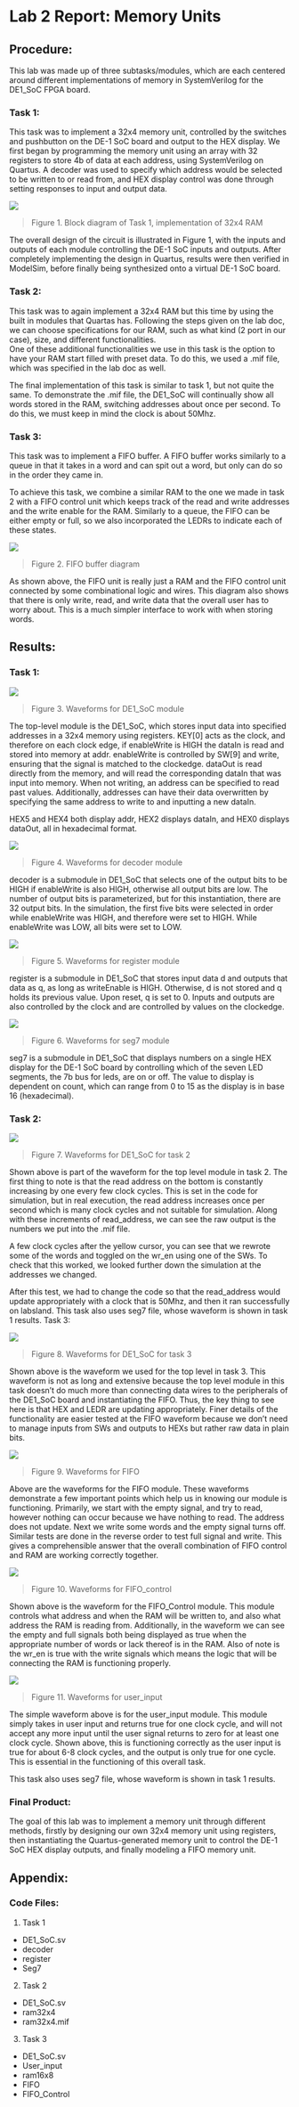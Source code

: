 # Lab 2 Report: Memory Units 

## Procedure: 
This lab was made up of three subtasks/modules, which are each centered around different implementations of memory in SystemVerilog for the DE1_SoC FPGA board.

### Task 1:
This task was to implement a 32x4 memory unit, controlled by the switches and pushbutton on the DE-1 SoC board and output to the HEX display. We first began by programming the memory unit using an array with 32 registers to store 4b of data at each address, using SystemVerilog on Quartus. A decoder was used to specify which address would be selected to be written to or read from, and HEX display control was done through setting responses to input and output data.
 
![](figures/fig1.png)
> Figure 1. Block diagram of Task 1, implementation of 32x4 RAM

The overall design of the circuit is illustrated in Figure 1, with the inputs and outputs of each module controlling the DE-1 SoC inputs and outputs. After completely implementing the design in Quartus, results were then verified in ModelSim, before finally being synthesized onto a virtual DE-1 SoC board.

### Task 2:
This task was to again implement a 32x4 RAM but this time by using the built in modules that Quartas has.  Following the steps given on the lab doc, we can choose specifications for our RAM, such as what kind (2 port in our case), size, and different functionalities.  
One of these additional functionalities we use in this task is the option to have your RAM start filled with preset data.  To do this, we used a .mif file, which was specified in the lab doc as well.  

The final implementation of this task is similar to task 1, but not quite the same.  To demonstrate the .mif file, the DE1_SoC will continually show all words stored in the RAM, switching addresses about once per second.  To do this, we must keep in mind the clock is about 50Mhz.  

### Task 3: 
This task was to implement a FIFO buffer.  A FIFO buffer works similarly to a queue in that it takes in a word and can spit out a word, but only can do so in the order they came in.  

To achieve this task, we combine a similar RAM to the one we made in task 2 with a FIFO control unit which keeps track of the read and write addresses and the write enable for the RAM.  Similarly to a queue, the FIFO can be either empty or full, so we also incorporated the LEDRs to indicate each of these states.

![](figures/fig2.png)
> Figure 2. FIFO buffer diagram 

As shown above, the FIFO unit is really just a RAM and the FIFO control unit connected by some combinational logic and wires.  This diagram also shows that there is only write, read, and write data that the overall user has to worry about.  This is a much simpler interface to work with when storing words.  

## Results:

### Task 1:
![](figures/fig3.png)
> Figure 3. Waveforms for DE1_SoC module

The top-level module is the DE1_SoC, which stores input data into specified addresses in a 32x4 memory using registers. KEY[0] acts as the clock, and therefore on each clock edge, if enableWrite is HIGH the dataIn is read and stored into memory at addr. enableWrite is controlled by SW[9] and write, ensuring that the signal is matched to the clockedge. dataOut is read directly from the memory, and will read the corresponding dataIn that was input into memory. When not writing, an address can be specified to read past values. Additionally, addresses can have their data overwritten by specifying the same address to write to and inputting a new dataIn.

HEX5 and HEX4 both display addr, HEX2 displays dataIn, and HEX0 displays dataOut, all in hexadecimal format. 

![](figures/fig4.png)
> Figure 4. Waveforms for decoder module

decoder is a submodule in DE1_SoC that selects one of the output bits to be HIGH if enableWrite is also HIGH, otherwise all output bits are low. The number of output bits is parameterized, but for this instantiation, there are 32 output bits. In the simulation, the first five bits were selected in order while enableWrite was HIGH, and therefore were set to HIGH. While enableWrite was LOW, all bits were set to LOW.

![](figures/fig5.png)
> Figure 5. Waveforms for register module

register is a submodule in DE1_SoC that stores input data d and outputs that data as q, as long as writeEnable is HIGH. Otherwise, d is not stored and q holds its previous value. Upon reset, q is set to 0. Inputs and outputs are also controlled by the clock and are controlled by values on the clockedge.

![](figures/fig6.png)
> Figure 6. Waveforms for seg7 module

seg7 is a submodule in DE1_SoC that displays numbers on a single HEX display for the DE-1 SoC board by controlling which of the seven LED segments, the 7b bus for leds, are on or off. The value to display is dependent on count, which can range from 0 to 15 as the display is in base 16 (hexadecimal).

### Task 2:
![](figures/fig7.png)
> Figure 7. Waveforms for DE1_SoC for task 2

Shown above is part of the waveform for the top level module in task 2.  The first thing to note is that the read address on the bottom is constantly increasing by one every few clock cycles.  This is set in the code for simulation, but in real execution, the read address increases once per second which is many clock cycles and not suitable for simulation.  Along with these increments of read_address, we can see the raw output is the numbers we put into the .mif file.

A few clock cycles after the yellow cursor, you can see that we rewrote some of the words and toggled on the wr_en using one of the SWs.  To check that this worked, we looked further down the simulation at the addresses we changed.

After this test, we had to change the code so that the read_address would update appropriately with a clock that is 50Mhz, and then it ran successfully on labsland.
This task also uses seg7 file, whose waveform is shown in task 1 results.
Task 3:

![](figures/fig8.png)
> Figure 8. Waveforms for DE1_SoC for task 3

Shown above is the waveform we used for the top level in task 3.  This waveform is not as long and extensive because the top level module in this task doesn’t do much more than connecting data wires to the peripherals of the DE1_SoC board and instantiating the FIFO.  Thus, the key thing to see here is that HEX and LEDR are updating appropriately.  Finer details of the functionality are easier tested at the FIFO waveform because we don’t need to manage inputs from SWs and outputs to HEXs but rather raw data in plain bits.

![](figures/fig9.png)
> Figure 9. Waveforms for FIFO

Above are the waveforms for the FIFO module.  These waveforms demonstrate a few important points which help us in knowing our module is functioning.  Primarily, we start with the empty signal, and try to read, however nothing can occur because we have nothing to read.  The address does not update.  Next we write some words and the empty signal turns off.  Similar tests are done in the reverse order to test full signal and write.  This gives a comprehensible answer that the overall combination of FIFO control and RAM are working correctly together.

![](figures/fig10.png)
> Figure 10. Waveforms for FIFO_control

Shown above is the waveform for the FIFO_Control module.  This module controls what address and when the RAM will be written to, and also what address the RAM is reading from.  Additionally, in the waveform we can see the empty and full signals both being displayed as true when the appropriate number of words or lack thereof is in the RAM.  Also of note is the wr_en is true with the write signals which means the logic that will be connecting the RAM is functioning properly.

![](figures/fig11.png)
> Figure 11. Waveforms for user_input

The simple waveform above is for the user_input module.  This module simply takes in user input and returns true for one clock cycle, and will not accept any more input until the user signal returns to zero for at least one clock cycle.  Shown above, this is functioning correctly as the user input is true for about 6-8 clock cycles, and the output is only true for one cycle.  This is essential in the functioning of this overall task.

This task also uses seg7 file, whose waveform is shown in task 1 results.

### Final Product:
The goal of this lab was to implement a memory unit through different methods, firstly by designing our own 32x4 memory unit using registers, then instantiating the Quartus-generated memory unit to control the DE-1 SoC HEX display outputs, and finally modeling a FIFO memory unit.

## Appendix:
### Code Files:
1.	Task 1
- DE1_SoC.sv
- decoder
- register
- Seg7

2.	Task 2
- DE1_SoC.sv
- ram32x4
- ram32x4.mif

3.	Task 3
- DE1_SoC.sv
- User_input
- ram16x8
- FIFO
- FIFO_Control